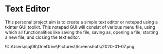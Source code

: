 # Text Editor

This personal project aim is to create a simple text editor or notepad using a tkinter GUI toolkit.  This notepad GUI will consist of 
various menu file, using which all functionalities like saving the file, saving as, opening a file, starting a new file, and closing the 
text editor.

!C:\Users\spj06\OneDrive\Pictures\Screenshots\2020-01-07.png
